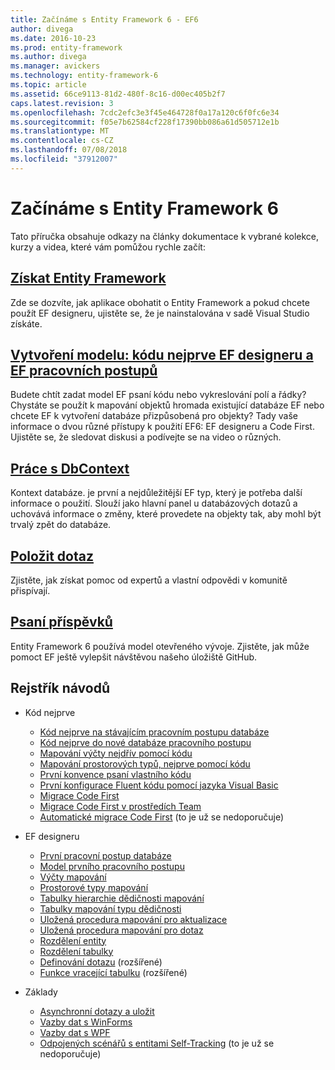 ```yaml
---
title: Začínáme s Entity Framework 6 - EF6
author: divega
ms.date: 2016-10-23
ms.prod: entity-framework
ms.author: divega
ms.manager: avickers
ms.technology: entity-framework-6
ms.topic: article
ms.assetid: 66ce9113-81d2-480f-8c16-d00ec405b2f7
caps.latest.revision: 3
ms.openlocfilehash: 7cdc2efc3e3f45e464728f0a17a120c6f0fc6e34
ms.sourcegitcommit: f05e7b62584cf228f17390bb086a61d505712e1b
ms.translationtype: MT
ms.contentlocale: cs-CZ
ms.lasthandoff: 07/08/2018
ms.locfileid: "37912007"
---
```

# <a name="get-started-with-entity-framework-6"></a>Začínáme s Entity Framework 6

Tato příručka obsahuje odkazy na články dokumentace k vybrané kolekce, kurzy a videa, které vám pomůžou rychle začít:

## <a name="get-entity-frameworkef6fundamentalsinstallmd"></a>[Získat Entity Framework](~/ef6/fundamentals/install.md)
Zde se dozvíte, jak aplikace obohatit o Entity Framework a pokud chcete použít EF designeru, ujistěte se, že je nainstalována v sadě Visual Studio získáte.

## <a name="creating-a-model-code-first-the-ef-designer-and-the-ef-workflowsef6modelingindexmd"></a>[Vytvoření modelu: kódu nejprve EF designeru a EF pracovních postupů](~/ef6/modeling/index.md)
Budete chtít zadat model EF psaní kódu nebo vykreslování polí a řádky?
Chystáte se použít k mapování objektů hromada existující databáze EF nebo chcete EF k vytvoření databáze přizpůsobená pro objekty?
Tady vaše informace o dvou různé přístupy k použití EF6: EF designeru a Code First.
Ujistěte se, že sledovat diskusi a podívejte se na video o různých.

## <a name="working-with-dbcontextef6fundamentalsworking-with-dbcontextmd"></a>[Práce s DbContext](~/ef6/fundamentals/working-with-dbcontext.md)
Kontext databáze. je první a nejdůležitější EF typ, který je potřeba další informace o použití. Slouží jako hlavní panel u databázových dotazů a uchovává informace o změny, které provedete na objekty tak, aby mohl být trvalý zpět do databáze.

## <a name="ask-a-questionef6resourcesget-helpmd"></a>[Položit dotaz](~/ef6/resources/get-help.md)
Zjistěte, jak získat pomoc od expertů a vlastní odpovědi v komunitě přispívají.

## <a name="contributehttpgithubcomaspnetentityframework6"></a>[Psaní příspěvků](http://github.com/aspnet/EntityFramework6/)
Entity Framework 6 používá model otevřeného vývoje. Zjistěte, jak může pomoct EF ještě vylepšit návštěvou našeho úložiště GitHub.

## <a name="index-of-walkthroughs"></a>Rejstřík návodů

- Kód nejprve
  - [Kód nejprve na stávajícím pracovním postupu databáze](~/ef6/modeling/code-first/workflows/existing-database.md)
  - [Kód nejprve do nové databáze pracovního postupu](~/ef6/modeling/code-first/workflows/new-database.md)
  - [Mapování výčty nejdřív pomocí kódu](~/ef6/modeling/code-first/data-types/enums.md)
  - [Mapování prostorových typů, nejprve pomocí kódu](~/ef6/modeling/code-first/data-types/spatial.md)
  - [První konvence psaní vlastního kódu](~/ef6/modeling/code-first/conventions/custom.md)
  - [První konfigurace Fluent kódu pomocí jazyka Visual Basic](~/ef6/modeling/code-first/fluent/vb.md)
  - [Migrace Code First](~/ef6/modeling/code-first/migrations/index.md)
  - [Migrace Code First v prostředích Team](~/ef6/modeling/code-first/migrations/teams.md)
  - [Automatické migrace Code First](~/ef6/modeling/code-first/migrations/automatic.md) (to je už se nedoporučuje)

- EF designeru
  - [První pracovní postup databáze](~/ef6/modeling/designer/workflows/database-first.md)
  - [Model prvního pracovního postupu](~/ef6/modeling/designer/workflows/model-first.md)
  - [Výčty mapování](~/ef6/modeling/designer/data-types/enums.md)
  - [Prostorové typy mapování](~/ef6/modeling/designer/data-types/spatial.md)
  - [Tabulky hierarchie dědičnosti mapování](~/ef6/modeling/designer/inheritance/tph.md)
  - [Tabulky mapování typu dědičnosti](~/ef6/modeling/designer/inheritance/tpt.md)
  - [Uložená procedura mapování pro aktualizace](~/ef6/modeling/designer/stored-procedures/cud.md)
  - [Uložená procedura mapování pro dotaz](~/ef6/modeling/designer/stored-procedures/query.md)
  - [Rozdělení entity](~/ef6/modeling/designer/entity-splitting.md)
  - [Rozdělení tabulky](~/ef6/modeling/designer/table-splitting.md)
  - [Definování dotazu](~/ef6/modeling/designer/advanced/defining-query.md) (rozšířené)
  - [Funkce vracející tabulku](~/ef6/modeling/designer/advanced/tvfs.md) (rozšířené)

- Základy
  - [Asynchronní dotazy a uložit](~/ef6/fundamentals/async.md)
  - [Vazby dat s WinForms](~/ef6/fundamentals/databinding/winforms.md)
  - [Vazby dat s WPF](~/ef6/fundamentals/databinding/wpf.md)
  - [Odpojených scénářů s entitami Self-Tracking](~/ef6/fundamentals/disconnected-entities/self-tracking-entities/walkthrough.md) (to je už se nedoporučuje)
